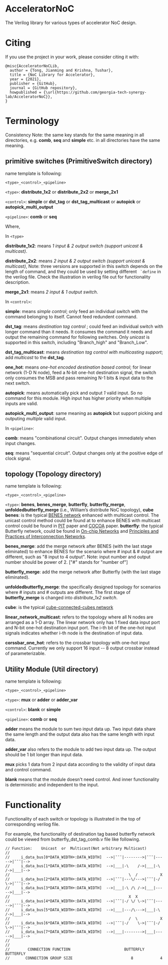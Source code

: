 # AcceleratorNoC
The Verilog library for various types of accelerator NoC design.

# Citing
If you use the project in your work, please consider citing it with:

```
@misc{AcceleratorNoCLib,
  author = {Tong, Jianming and Krishna, Tushar},
  title = {NoC Library for Accelerator},
  year = {2021},
  publisher = {GitHub},
  journal = {GitHub repository},
  howpublished = {\url{https://github.com/georgia-tech-synergy-lab/AcceleratorNoC}},
}
```

# Terminology

Consistency Note: the same key stands for the same meaning in all directories, e.g. **comb**, **seq** and **simple** etc. in all directories have the same meaning.

## primitive switches (PrimitiveSwitch directory)

name template is following:

```<type>_<control>_<pipeline>```

```<type>```: **distribute_1x2** or **distribute_2x2** or **merge_2x1**

```<control>```: **simple** or **dst_tag** or **dst_tag_multicast** or **autopick** or **autopick_multi_output**

```<pipeline>```: **comb** or **seq**

Where,

In ```<type>```

**distribute_1x2**: means *1 input & 2 output switch (support unicast & multicast)*.

**distribute_2x2**: means *2 input & 2 output switch (support unicast & multicast)*, Note: three versions are supported in this switch depends on the length of command, and they could be used by setting different ``` `define``` in the verilog file. Check the illustration in verilog file out for functionality description. 

**merge_2x1**: means *2 input & 1 output switch*.

In ```<control>```:

**simple**: means *simple control*; only feed an individual switch with the command belonging to itself. Cannot feed redundent command.

**dst_tag**: means *destination tag control* ; could feed an individual switch with longer command than it needs. It consumes the command it needs and output the remaining command for following switches. Only *unicast* is supported in this switch, including "Branch_high" and "Branch_Low". 

**dst_tag_multicast**: means *destination tag control with multicasting support*; add *multicast* to the **dst_tag**.

**one_hot**: means *one-hot encoded destination based control*; for linear network (1-D N node), feed a N-bit one-hot destination signal, the switch only consumes the MSB and pass remaining N-1 bits & input data to the next switch. 

**autopick**: means automatically pick and output *1* valid input. So no command for this module. High input has higher priority when multiple inputs are valid.   

**autopick_multi_output**: same meaning as **autopick** but support picking and outputing *multiple* valid input.

In ```<pipeline>```:

**comb**: means "combinational circuit". Output changes immediately when input changes. 

**seq**: means "sequential circuit". Output changes only at the positive edge of clock signal.


## topology (Topology directory)

name template is following:

```<type>_<control>_<pipeline>```

```<type>```: **benes**, **benes_merge**, **butterfly**, **butterfly_merge**, **unfoldedbutterfly_merge** (i.e., William’s distribute NoC topology), **cube**
**benes**: is the typical [BENES network](http://homepages.inf.ed.ac.uk/cgi/rni/comp-arch.pl?Networks/benes.html,Networks/benes-f.html,Networks/menu-dyn.html) enhanced with multicast control. The unicast control method could be found at to enhance BENES with multicast control could be found in [PIT](https://ieeexplore.ieee.org/abstract/document/9311185) paper and [COCOA](https://dl.acm.org/doi/abs/10.1145/3386263.3406924) paper.
**butterfly**: the typical Butterfly network, could be found in [On-chip Networks](https://ieeexplore.ieee.org/document/7987470) and [Principles and Practices of Interconnection Networks](https://books.google.com.hk/books?hl=zh-CN&lr=&id=Rz7pCY8gIq0C&oi=fnd&pg=PP2&dq=Principles+and+Practices+of+Interconnection+Networks&ots=9hyttbtQze&sig=n0bYVOHFq6juqcBMX_fEwGJc4-w&redir_esc=y#v=onepage&q=Principles%20and%20Practices%20of%20Interconnection%20Networks&f=false).

**benes_merge**: add the merge network after BENES (with the last stage eliminated) to enhance BENES for the scenario where # input & # output are different, such as "8 input to 4 output". Note: input number and output number should be power of 2. ["#" stands for "number of"]

**butterfly_merge**: add the merge network after Butterfly (with the last stage eliminated). 

**unfoldedbutterfly_merge**: the specifically designed topology for scenarios where # inputs and # outputs are different. The first stage of **butterfly_merge** is changed into *distribute_1x2 switch*.

**cube**: is the typical [cube-connected-cubes network](https://www.sciencedirect.com/science/article/pii/016560749290012V)

**linear_network_multicast**: refers to the topology where all N nodes are arranged as a 1-D array. The linear network only has 1 fixed data input port and N-bit one-hot destination input port. The i-th bit of the one-hot input signals indicates whether i-th node is the destination of input data. 

**corssbar_one_hot**: refers to the crossbar topology with one-hot input command. Currently we only support 16 input -- 8 output crossbar instead of parameterizable. 


## Utility Module (Util directory)

name template is following:

```<type>_<control>_<pipeline>```

```<type>```: **mux** or **adder** or **adder_var**

```<control>```: **blank** or **simple**

```<pipeline>```: **comb** or **seq**

**adder** means the module to sum two input data up. Two input data share the same length and the output data also has the same length with input data.

**adder_var** also refers to the module to add two input data up. The output should be 1 bit longer than input data.

**mux** picks 1 data from 2 input data according to the validity of input data and control command.

**blank** means that the module doesn't need control. And inner functionality is deterministic and independent to the input.


# Functionality

Functionality of each switch or topology is illustrated in the top of corresponding verilog file. 

For example, the functionality of destination tag based butterfly network could be viewed from butterfly_dst_tag_comb.v file like following.
```
// Function:    Unicast  or  Multicast(Not arbitrary Multicast)
//                                              
//     i_data_bus[0*DATA_WIDTH+:DATA_WIDTH]  -->|¯¯¯|-------->|¯¯¯|----->|¯¯¯|-->
//     i_data_bus[1*DATA_WIDTH+:DATA_WIDTH]  -->|___|-\    /->|___|-\ /->|___|-->
//                                                     \  /          X                                  
//     i_data_bus[2*DATA_WIDTH+:DATA_WIDTH]  -->|¯¯¯|---\/--->|¯¯¯|-/ \->|¯¯¯|-->
//     i_data_bus[3*DATA_WIDTH+:DATA_WIDTH]  -->|___|-\ /\ /->|___|----->|___|-->
//                                                     X  X                               
//     i_data_bus[4*DATA_WIDTH+:DATA_WIDTH]  -->|¯¯¯|-/ \/ \->|¯¯¯|----->|¯¯¯|-->
//     i_data_bus[5*DATA_WIDTH+:DATA_WIDTH]  -->|___|---/\--->|___|-\ /->|___|-->
//                                                     /  \          X              
//     i_data_bus[6*DATA_WIDTH+:DATA_WIDTH]  -->|¯¯¯|-/    \->|¯¯¯|-/ \->|¯¯¯|-->
//     i_data_bus[7*DATA_WIDTH+:DATA_WIDTH]  -->|___|-------->|___|----->|___|-->
//                                                        
//              
//        CONNECTION FUNCTION                        BUTTERFLY    BUTTERFLY  
//       CONNECTION GROUP SIZE                          8            4 
``` 